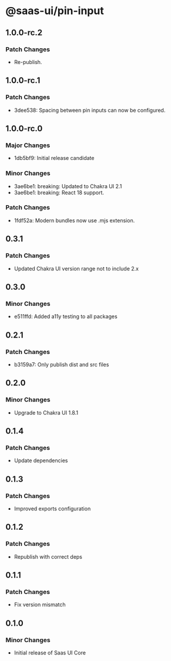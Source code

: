 # @saas-ui/pin-input

## 1.0.0-rc.2

### Patch Changes

- Re-publish.

## 1.0.0-rc.1

### Patch Changes

- 3dee538: Spacing between pin inputs can now be configured.

## 1.0.0-rc.0

### Major Changes

- 1db5bf9: Initial release candidate

### Minor Changes

- 3ae6be1: breaking: Updated to Chakra UI 2.1
- 3ae6be1: breaking: React 18 support.

### Patch Changes

- 1fdf52a: Modern bundles now use .mjs extension.

## 0.3.1

### Patch Changes

- Updated Chakra UI version range not to include 2.x

## 0.3.0

### Minor Changes

- e511ffd: Added a11y testing to all packages

## 0.2.1

### Patch Changes

- b3159a7: Only publish dist and src files

## 0.2.0

### Minor Changes

- Upgrade to Chakra UI 1.8.1

## 0.1.4

### Patch Changes

- Update dependencies

## 0.1.3

### Patch Changes

- Improved exports configuration

## 0.1.2

### Patch Changes

- Republish with correct deps

## 0.1.1

### Patch Changes

- Fix version mismatch

## 0.1.0

### Minor Changes

- Initial release of Saas UI Core
